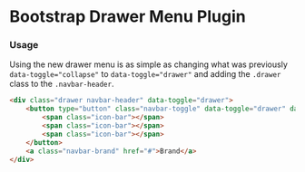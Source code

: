 # Bootstrap Drawer Menu Plugin

### Usage

Using the new drawer menu is as simple as changing what was previously `data-toggle="collapse"` to `data-toggle="drawer"` and adding the `.drawer` class to the `.navbar-header`.

```html
<div class="drawer navbar-header" data-toggle="drawer">
    <button type="button" class="navbar-toggle" data-toggle="drawer" data-target=".navbar-responsive-collapse">
        <span class="icon-bar"></span>
        <span class="icon-bar"></span>
        <span class="icon-bar"></span>
    </button>
    <a class="navbar-brand" href="#">Brand</a>
</div>
```
